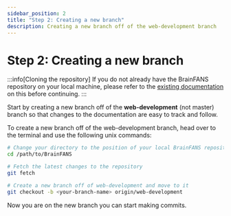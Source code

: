 ```yaml
---
sidebar_position: 2
title: "Step 2: Creating a new branch"
description: Creating a new branch off of the web-development branch
---
```


# Step 2: Creating a new branch

:::info[Cloning the repository]
If you do not already have the BrainFANS repository on your local machine, please refer to the [existing documentation](/Developer-information/Contributing-to-repository/Getting-latest-version-of-BrainFANS.md) on this before continuing.
:::

Start by creating a new branch off of the **web-development** (not master) branch so that changes to the documentation are easy to track and follow.

To create a new branch off of the web-development branch, head over to the terminal and use the following unix commands:

```bash
# Change your directory to the position of your local BrainFANS repository
cd /path/to/BrainFANS

# Fetch the latest changes to the repository
git fetch

# Create a new branch off of web-development and move to it
git checkout -b <your-branch-name> origin/web-development
```

Now you are on the new branch you can start making commits.
